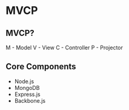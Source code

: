 # MVCP

## MVCP?
M - Model
V - View
C - Controller
P - Projector

## Core Components
* Node.js
* MongoDB
* Express.js
* Backbone.js
